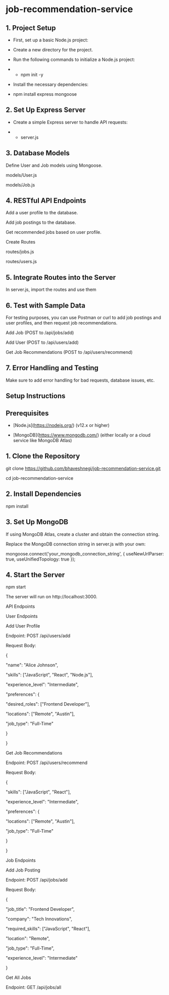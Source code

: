 # job-recommendation-service

## 1. Project Setup

- First, set up a basic Node.js project:

- Create a new directory for the project.

- Run the following commands to initialize a Node.js project:

- - npm init -y

- Install the necessary dependencies:

- npm install express mongoose 

## 2. Set Up Express Server

- Create a simple Express server to handle API requests:

- - server.js

## 3. Database Models

Define User and Job models using Mongoose.

models/User.js

models/Job.js

## 4. RESTful API Endpoints

Add a user profile to the database.

Add job postings to the database.

Get recommended jobs based on user profile.

Create Routes

routes/jobs.js

routes/users.js

## 5. Integrate Routes into the Server

In server.js, import the routes and use them

## 6. Test with Sample Data

For testing purposes, you can use Postman or curl to add job postings and user profiles, and then request job recommendations.

Add Job (POST to /api/jobs/add)

Add User (POST to /api/users/add)

Get Job Recommendations (POST to /api/users/recommend)

## 7. Error Handling and Testing

Make sure to add error handling for bad requests, database issues, etc.

## Setup Instructions

## Prerequisites

- \[Node.js\](https://nodejs.org/) (v12.x or higher)

- \[MongoDB\](https://www.mongodb.com/) (either locally or a cloud service like MongoDB Atlas)

## 1. Clone the Repository



git clone https://github.com/bhaveshnegi/job-recommendation-service.git

cd job-recommendation-service

## 2. Install Dependencies

npm install

## 3. Set Up MongoDB

If using MongoDB Atlas, create a cluster and obtain the connection string.

Replace the MongoDB connection string in server.js with your own:

mongoose.connect('your\_mongodb\_connection\_string', { useNewUrlParser: true, useUnifiedTopology: true });

## 4. Start the Server

npm start

The server will run on http://localhost:3000.

API Endpoints

User Endpoints

Add User Profile

Endpoint: POST /api/users/add

Request Body:

{

"name": "Alice Johnson",

"skills": \["JavaScript", "React", "Node.js"\],

"experience\_level": "Intermediate",

"preferences": {

"desired\_roles": \["Frontend Developer"\],

"locations": \["Remote", "Austin"\],

"job\_type": "Full-Time"

}

}

Get Job Recommendations

Endpoint: POST /api/users/recommend

Request Body:

{

"skills": \["JavaScript", "React"\],

"experience\_level": "Intermediate",

"preferences": {

"locations": \["Remote", "Austin"\],

"job\_type": "Full-Time"

}

}

Job Endpoints

Add Job Posting

Endpoint: POST /api/jobs/add

Request Body:

{

"job\_title": "Frontend Developer",

"company": "Tech Innovations",

"required\_skills": \["JavaScript", "React"\],

"location": "Remote",

"job\_type": "Full-Time",

"experience\_level": "Intermediate"

}

Get All Jobs

Endpoint: GET /api/jobs/all